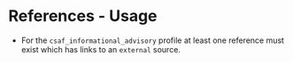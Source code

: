 # References - Usage

* For the `csaf_informational_advisory` profile at least one reference must exist which has links to an `external` source.
